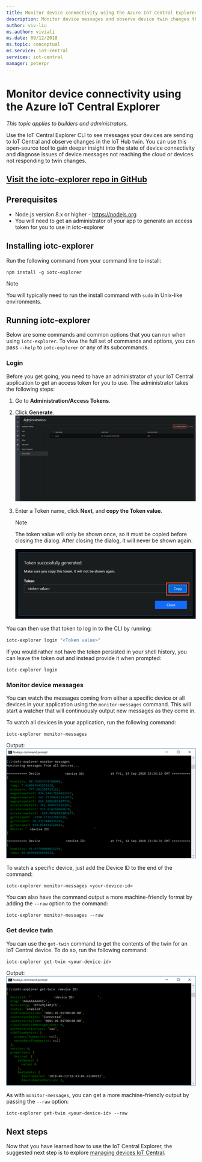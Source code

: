 ```yaml
---
title: Monitor device connectivity using the Azure IoT Central Explorer
description: Monitor device messages and observe device twin changes through the IoT Central Explorer CLI.
author: viv-liu
ms.author: viviali
ms.date: 09/12/2018
ms.topic: conceptual
ms.service: iot-central
services: iot-central
manager: peterpr
---
```


# Monitor device connectivity using the Azure IoT Central Explorer

*This topic applies to builders and administrators.*

Use the IoT Central Explorer CLI to see messages your devices are sending to IoT Central and observe changes in the IoT Hub twin. You can use this open-source tool to gain deeper insight into the state of device connectivity and diagnose issues of device messages not reaching the cloud or devices not responding to twin changes.

## [Visit the iotc-explorer repo in GitHub](https://aka.ms/iotciotcexplorercligithub)

## Prerequisites
+ Node.js version 8.x or higher - https://nodejs.org
+ You will need to get an administrator of your app to generate an access token for you to use in iotc-explorer

## Installing iotc-explorer

Run the following command from your command line to install:

```
npm install -g iotc-explorer
```

> [!NOTE]
> You will typically need to run the install command with `sudo` in Unix-like environments.

## Running iotc-explorer

Below are some commands and common options that you can run when using
`iotc-explorer`. To view the full set of commands and options, you can pass
`--help` to `iotc-explorer` or any of its subcommands.

### Login

Before you get going, you need to have an administrator of your IoT Central application to get an access token for you to use. The administrator takes the following steps:
1. Go to **Administration/Access Tokens**. 
1. Click **Generate**.
![Access token page screenshot](media/howto-use-iotc-explorer/accesstokenspage.png)

1. Enter a Token name, click **Next**, and **copy the Token value**.
    > [!NOTE]
    > The token value will only be shown once, so it must be copied before closing the dialog. After closing the dialog, it will never be shown again.

    ![Copy access token dialog screenshot](media/howto-use-iotc-explorer/copyaccesstoken.png)

You can then use that token to log in to the CLI by running:

```sh
iotc-explorer login "<Token value>"
```

If you would rather not have the token persisted in your shell history, you can
leave the token out and instead provide it when prompted:

```
iotc-explorer login
```

### Monitor device messages

You can watch the messages coming from either a specific device or all devices
in your application using the `monitor-messages` command. This will start a
watcher that will continuously output new messages as they come in.

To watch all devices in your application, run the following command:

```
iotc-explorer monitor-messages
```
Output:
![monitor-messages command output](media/howto-use-iotc-explorer/monitormessages.PNG)

To watch a specific device, just add the Device ID to the end of the command:

```
iotc-explorer monitor-messages <your-device-id>
```

You can also have the command output a more machine-friendly format by adding
the `--raw` option to the command:

```
iotc-explorer monitor-messages --raw
```

### Get device twin

You can use the `get-twin` command to get the contents of the twin for an IoT
Central device. To do so, run the following command:

```
iotc-explorer get-twin <your-device-id>
```

Output:
![get-twin command output](media/howto-use-iotc-explorer/getdevicetwin.PNG)

As with `monitor-messages`, you can get a more machine-friendly output by
passing the `--raw` option:

```
iotc-explorer get-twin <your-device-id> --raw
```

## Next steps
Now that you have learned how to use the IoT Central Explorer, the suggested next step is to explore [managing devices IoT Central](howto-manage-devices.md).
